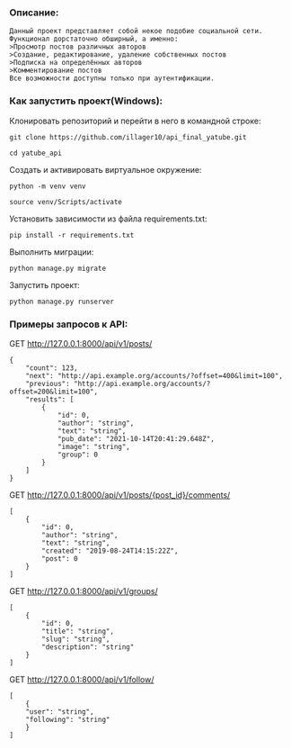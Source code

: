 ### Описание:

```
Данный проект представляет собой некое подобие социальной сети. 
Функционал дорстаточно обширный, а именно:
>Просмотр постов различных авторов
>Создание, редактирование, удаление собственных постов
>Подписка на определённых авторов
>Комментирование постов
Все возможности доступны только при аутентификации.
```

### Как запустить проект(Windows):

Клонировать репозиторий и перейти в него в командной строке:

```
git clone https://github.com/illager10/api_final_yatube.git
```

```
cd yatube_api
```

Cоздать и активировать виртуальное окружение:

```
python -m venv venv
```

```
source venv/Scripts/activate
```

Установить зависимости из файла requirements.txt:

```
pip install -r requirements.txt
```

Выполнить миграции:

```
python manage.py migrate
```

Запустить проект:

```
python manage.py runserver
```

### Примеры запросов к API:

GET http://127.0.0.1:8000/api/v1/posts/

```
{
    "count": 123,
    "next": "http://api.example.org/accounts/?offset=400&limit=100",
    "previous": "http://api.example.org/accounts/?offset=200&limit=100",
    "results": [
        {
            "id": 0,
            "author": "string",
            "text": "string",
            "pub_date": "2021-10-14T20:41:29.648Z",
            "image": "string",
            "group": 0
        }
    ]
}
```

GET http://127.0.0.1:8000/api/v1/posts/{post_id}/comments/

```
[
    {
        "id": 0,
        "author": "string",
        "text": "string",
        "created": "2019-08-24T14:15:22Z",
        "post": 0
    }
]
```

GET http://127.0.0.1:8000/api/v1/groups/

```
[
    {
        "id": 0,
        "title": "string",
        "slug": "string",
        "description": "string"
    }
]
```

GET http://127.0.0.1:8000/api/v1/follow/

```
[
    {
    "user": "string",
    "following": "string"
    }
]
```